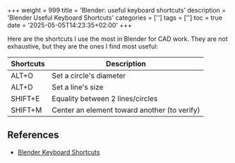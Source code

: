 +++
weight = 999
title = 'Blender: useful keyboard shortcuts'
description = 'Blender Useful Keyboard Shortcuts'
categories = ['']
tags = ['']
toc = true
date = '2025-05-05T14:23:35+02:00'
+++

Here are the shortcuts I use the most in Blender for CAD work. They are not exhaustive, but they are the ones I find most useful:

| Shortcuts | Description                                  |
| --------- | -------------------------------------------- |
| ALT+O     | Set a circle's diameter                      |
| ALT+D     | Set a line's size                            |
| SHIFT+E   | Equality between 2 lines/circles             |
| SHIFT+M   | Center an element toward another (to verify) |

## References

- [Blender Keyboard Shortcuts](https://docs.blender.org/manual/en/latest/interface/keymap/introduction.html)
